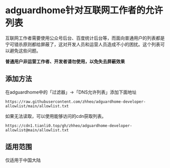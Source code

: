 # adguardhome针对互联网工作者的允许列表

互联网工作者需要使用公众号后台、百度统计后台等，而面向普通用户的列表都是宁可错杀原则都给屏蔽了，这对开发人员和运营人员造成不小的困扰。这个列表可以避免这些问题。

**普通用户非运营工作者、开发者请勿使用，以免失去屏蔽效果**

## 添加方法

在adguardhome中的「过滤器」->「DNS允许列表」添加下面地址

```
https://raw.githubusercontent.com/zhheo/adguardhome-developer-allowlist/main/allowlist.txt
```

如果无法读取，可以使用能够访问的cdn获取列表。

```
https://cdn1.tianli0.top/gh/zhheo/adguardhome-developer-allowlist@main/allowlist.txt
```

## 适用范围

仅适用于中国大陆
